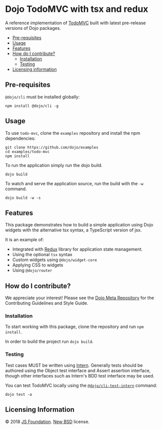 # Dojo TodoMVC with tsx and redux

A reference implementation of [TodoMVC](http://todomvc.com/) built with latest pre-release versions of Dojo packages.

- [Pre-requisites](#pre-requisites)
- [Usage](#usage)
- [Features](#features)
- [How do I contribute?](#how-do-i-contribute)
  - [Installation](#installation)
  - [Testing](#testing)
- [Licensing information](#licensing-information)

## Pre-requisites

`@dojo/cli` must be installed globally:

```shell
npm install @dojo/cli -g
```

## Usage

To use `todo-mvc`, clone the `examples` repository and install the npm dependencies:

```shell
git clone https://github.com/dojo/examples
cd examples/todo-mvc
npm install
```

To run the application simply run the dojo build.

```
dojo build
```

To watch and serve the application source, run the build with the `-w` command.

```
dojo build -w -s
```

## Features

This package demonstrates how to build a simple application using Dojo widgets with the alternative tsx syntax, a TypeScript version of jsx.

It is an example of:

* Integrated with [Redux](https://github.com/reactjs/redux) library for application state management.
* Using the optional `tsx` syntax
* Custom widgets using `@dojo/widget-core`
* Applying CSS to widgets
* Using `@dojo/router`

## How do I contribute?

We appreciate your interest!  Please see the [Dojo Meta Repository](https://github.com/dojo/meta#readme) for the
Contributing Guidelines and Style Guide.

### Installation

To start working with this package, clone the repository and run `npm install`.

In order to build the project run `dojo build`.

### Testing

Test cases MUST be written using [Intern](https://theintern.github.io). Generally tests should be authored using the Object test interface and Assert assertion interface, though other interfaces such as Intern's BDD test interface may be used.

You can test TodoMVC locally using the [`@dojo/cli-test-intern`](https://github.com/dojo/cli-test-intern) command:

```shell
dojo test -a
```

## Licensing Information

© 2018 [JS Foundation](https://js.foundation/). [New BSD](http://opensource.org/licenses/BSD-3-Clause) license.
